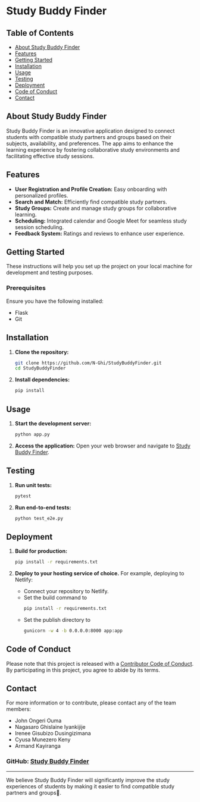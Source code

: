 # Study Buddy Finder

## Table of Contents
- [About Study Buddy Finder](#about-study-buddy-finder)
- [Features](#features)
- [Getting Started](#getting-started)
- [Installation](#installation)
- [Usage](#usage)
- [Testing](#testing)
- [Deployment](#deployment)
- [Code of Conduct](#code-of-conduct)
- [Contact](#contact)

## About Study Buddy Finder

Study Buddy Finder is an innovative application designed to connect students with compatible study partners and groups based on their subjects, availability, and preferences. The app aims to enhance the learning experience by fostering collaborative study environments and facilitating effective study sessions.

## Features

- **User Registration and Profile Creation:** Easy onboarding with personalized profiles.
- **Search and Match:** Efficiently find compatible study partners.
- **Study Groups:** Create and manage study groups for collaborative learning.
- **Scheduling:** Integrated calendar and Google Meet for seamless study session scheduling.
- **Feedback System:** Ratings and reviews to enhance user experience.

## Getting Started

These instructions will help you set up the project on your local machine for development and testing purposes.

### Prerequisites

Ensure you have the following installed:
- Flask
- Git

## Installation

1. **Clone the repository:**
   ```bash
   git clone https://github.com/N-Ghi/StudyBuddyFinder.git
   cd StudyBuddyFinder
   ```

2. **Install dependencies:**
   ```bash
   pip install 
   ```

## Usage

1. **Start the development server:**
   ```bash
   python app.py
   ```

2. **Access the application:**
   Open your web browser and navigate to [Study Buddy Finder](https://studybuddyfinder.onrender.com).

## Testing

1. **Run unit tests:**
   ```bash
   pytest
   ```

2. **Run end-to-end tests:**
   ```bash
   python test_e2e.py
   ```

## Deployment

1. **Build for production:**
   ```bash
   pip install -r requirements.txt
   ```

2. **Deploy to your hosting service of choice.** For example, deploying to Netlify:
   - Connect your repository to Netlify.
   - Set the build command to
     ```Bash
     pip install -r requirements.txt
     ```
   - Set the publish directory to
      ```Bash
      gunicorn -w 4 -b 0.0.0.0:8000 app:app
      ```

## Code of Conduct

Please note that this project is released with a [Contributor Code of Conduct](https://docs.google.com/document/d/1bvLIHzZRbKmordjgevR5kYZ4MpXy-FsOESbzBhnvC-8/edit). By participating in this project, you agree to abide by its terms.

## Contact

For more information or to contribute, please contact any of the team members:
- John Ongeri Ouma 
- Nagasaro Ghislaine Iyankijije 
- Irenee Gisubizo Dusingizimana 
- Cyusa Munezero Keny 
- Armand Kayiranga

### GitHub: [Study Buddy Finder](https://github.com/N-Ghi/StudyBuddyFinder.git)

---

We believe Study Buddy Finder will significantly improve the study experiences of students by making it easier to find compatible study partners and groups🤝.


